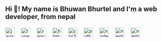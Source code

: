 <h2 align="left">Hi 👋! My name is Bhuwan Bhurtel and I'm a web developer, from nepal</h2>

###

<div align="left">
  <img src="https://cdn.jsdelivr.net/gh/devicons/devicon/icons/javascript/javascript-original.svg" height="30" alt="javascript logo"  />
  <img width="12" />
  <img src="https://cdn.jsdelivr.net/gh/devicons/devicon/icons/typescript/typescript-original.svg" height="30" alt="typescript logo"  />
  <img width="12" />
  <img src="https://cdn.jsdelivr.net/gh/devicons/devicon/icons/react/react-original.svg" height="30" alt="react logo"  />
  <img width="12" />
  <img src="https://cdn.jsdelivr.net/gh/devicons/devicon/icons/html5/html5-original.svg" height="30" alt="html5 logo"  />
  <img width="12" />
  <img src="https://cdn.jsdelivr.net/gh/devicons/devicon/icons/css3/css3-original.svg" height="30" alt="css3 logo"  />
  <img width="12" />
  <img src="https://cdn.jsdelivr.net/gh/devicons/devicon/icons/python/python-original.svg" height="30" alt="python logo"  />
  <img width="12" />
  <img src="https://cdn-icons-png.flaticon.com/512/5968/5968322.png" height="30" alt="node logo"  />
  <img width="12" />
  <img src="https://creazilla-store.fra1.digitaloceanspaces.com/icons/3244252/nextjs-icon-md.png" height="30" alt="nextjs logo"  />
  <img width="12" />
  <img src="https://styles.redditmedia.com/t5_7tpn6r/styles/communityIcon_vw08a423ptxa1.png" height="30" alt="nextjs logo"  />
</div>

###


